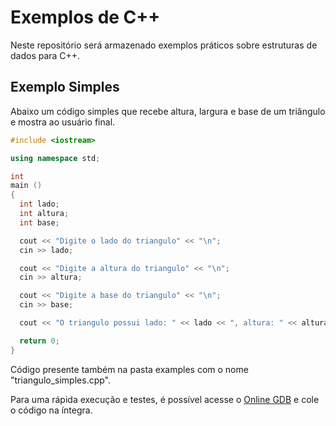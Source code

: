 # Exemplos de C++

Neste repositório será armazenado exemplos práticos sobre estruturas de dados para C++.

## Exemplo Simples

Abaixo um código simples que recebe altura, largura e base de um triângulo e mostra ao usuário final.

~~~c++
#include <iostream>

using namespace std;

int
main ()
{
  int lado;
  int altura;
  int base;

  cout << "Digite o lado do triangulo" << "\n";
  cin >> lado;

  cout << "Digite a altura do triangulo" << "\n";
  cin >> altura;

  cout << "Digite a base do triangulo" << "\n";
  cin >> base;

  cout << "O triangulo possui lado: " << lado << ", altura: " << altura << " e base:" << base << "\n";

  return 0;
}
~~~
Código presente também na pasta examples com o nome "triangulo_simples.cpp".

Para uma rápida execução e testes, é possível acesse o [Online GDB](https://www.onlinegdb.com/online_c++_compiler) e cole o código na íntegra.
